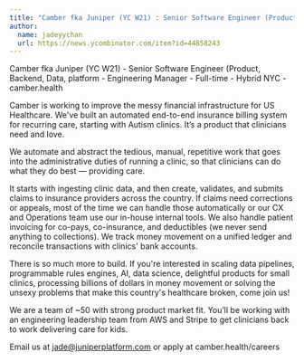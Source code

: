 ```yaml
---
title: "Camber fka Juniper (YC W21) : Senior Software Engineer (Product, Backend, Data, platform"
author:
  name: jadeyychan
  url: https://news.ycombinator.com/item?id=44858243
---
```

Camber fka Juniper (YC W21) - Senior Software Engineer (Product, Backend, Data, platform - Engineering Manager - Full-time - Hybrid NYC - camber.health

Camber is working to improve the messy financial infrastructure for US Healthcare. We&#x27;ve built an automated end-to-end insurance billing system for recurring care, starting with Autism clinics. It’s a product that clinicians need and love.

We automate and abstract the tedious, manual, repetitive work that goes into the administrative duties of running a clinic, so that clinicians can do what they do best — providing care.

It starts with ingesting clinic data, and then create, validates, and submits claims to insurance providers across the country. If claims need corrections or appeals, most of the time we can handle those automatically or our CX and Operations team use our in-house internal tools. We also handle patient invoicing for co-pays, co-insurance, and deductibles (we never send anything to collections). We track money movement on a unified ledger and reconcile transactions with clinics&#x27; bank accounts.

There is so much more to build. If you&#x27;re interested in scaling data pipelines, programmable rules engines, AI, data science, delightful products for small clinics, processing billions of dollars in money movement or solving the unsexy problems that make this country&#x27;s healthcare broken, come join us!

We are a team of ~50 with strong product market fit. You’ll be working with an engineering leadership team from AWS and Stripe to get clinicians back to work delivering care for kids.

Email us at jade@juniperplatform.com or apply at camber.health&#x2F;careers
<JobApplication />
